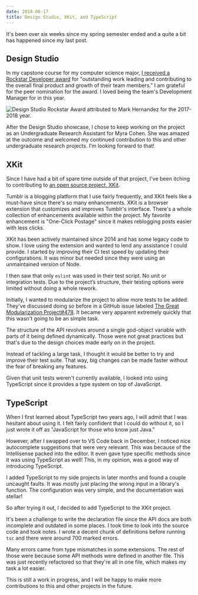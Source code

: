 ```yaml
---
date: 2018-06-17
title: Design Studio, XKit, and TypeScript
---
```


It's been over six weeks since my spring semester ended and a quite a bit has
happened since my last post.

## Design Studio

In my capstone course for my computer science major,
[I received a Rockstar Developer award](https://newsroom.unl.edu/announce/cse/7994/45857)
for "outstanding work leading and contributing to the overall final product and
growth of their team members." I am grateful for the peer nomination for the
award. I loved being the team's Development Manager for in this year.

![Design Studio Rockstar Award attributed to Mark Hernandez for the 2017-2018 year.](/images/blog/ds-rockstar.jpg)

After the Design Studio showcase, I chose to keep working on the project as an
Undergraduate Research Assistant for Myra Cohen. She was amazed at the outcome
and welcomed my continued contribution to this and other undergraduate research
projects. I'm looking forward to that!

## XKit

Since I have had a bit of spare time outside of that project, I've been itching
to contributing to
[an open source project, XKit](https://github.com/new-xkit/XKit).

Tumblr is a blogging platform that I use fairly frequently, and XKit feels like
a must-have since there's so many enhancements. XKit is a browser extension that
customizes and improves Tumblr's interface. There's a whole collection of
enhancements available within the project. My favorite enhancement is "One-Click
Postage" since it makes reblogging posts easier with less clicks.

XKit has been actively maintained since 2014 and has some legacy code to show. I
love using the extension and wanted to lend any assistance I could provide. I
started by improving their CI test speed by updating their configurations. It
was minor but needed since they were using an unmaintained version of Node.

I then saw that only `eslint` was used in their test script. No unit or
integration tests. Due to the project’s structure, their testing options were
limited without doing a whole rework.

Initially, I wanted to modularize the project to allow more tests to be added.
They've discussed doing so before in a GitHub issue labeled
[The Great Modularization Project#478](https://github.com/new-xkit/XKit/issues/478).
It became very apparent extremely quickly that this wasn't going to be an simple
task.

The structure of the API revolves around a single god-object variable with parts
of it being defined dynamically. Those were not great practices but that's due
to the design choices made early on in the project.

Instead of tackling a large task, I thought it would be better to try and
improve their test suite. That way, big changes can be made faster without the
fear of breaking any features.

Given that unit tests weren't currently available, I looked into using
TypeScript since it provides a type system on top of JavaScript.

## TypeScript

When I first learned about TypeScript two years ago, I will admit that I was
hesitant about using it. I felt fairly confident that I could do without it, so
I just wrote it off as "JavaScript for those who know just Java."

However, after I swapped over to VS Code back in December, I noticed nice
autocomplete suggestions that were very relevant. This was because of the
Intellisense packed into the editor. It even gave type specific methods since it
was using TypeScript as well! This, in my opinion, was a good way of introducing
TypeScript.

I added TypeScript to my side projects in later months and found a couple
uncaught faults. It was mostly just placing the wrong input in a library's
function. The configuration was very simple, and the documentation was stellar!

So after trying it out, I decided to add TypeScript to the XKit project.

It's been a challenge to write the declaration file since the API docs are both
incomplete and outdated in some places. I took time to look into the source code
and took notes. I wrote a decent chunk of definitions before running `tsc` and
there were around 700 marked errors.

Many errors came from type mismatches in some extensions. The rest of those were
because some API methods were defined in another file. This was just recently
refactored so that they're all in one file, which makes my task a lot easier.

This is still a work in progress, and I will be happy to make more contributions
to this and other projects in the future.
